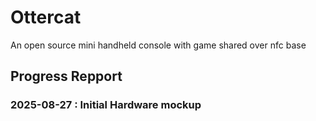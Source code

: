 # Ottercat

An open source mini handheld console with game shared over nfc base 

## Progress Repport

### 2025-08-27 : Initial Hardware mockup

